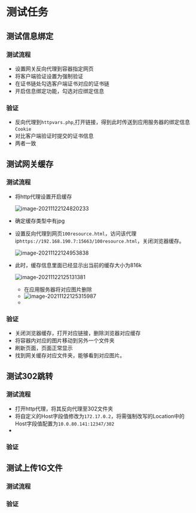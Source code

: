# 测试任务

  

## 测试信息绑定

### 测试流程

- 设置网关反向代理到容器指定网页
- 将客户端验证设置为强制验证
- 在证书链处勾选客户端证书对应的证书链
- 开启信息绑定功能，勾选对应绑定信息

### 验证

- 反向代理到`httpvars.php`,打开链接，得到此时传送到应用服务器的绑定信息`Cookie`
- 对比客户端验证时提交的证书信息
- 两者一致

## 测试网关缓存

### 测试流程

- 将http代理设置开启缓存

  ![image-20211122124820233](C:\Users\admin\AppData\Roaming\Typora\typora-user-images\image-20211122124820233.png)

- 确定缓存类型中有jpg

- 设置反向代理到网页`100resource.html`，访问该代理ip`https://192.168.190.7:15663/100resource.html`，关闭浏览器缓存。

  ![image-20211122124953838](C:\Users\admin\AppData\Roaming\Typora\typora-user-images\image-20211122124953838.png)

- 此时，缓存信息里面已经显示出当前的缓存大小为816k

  ![image-20211122125131381](C:\Users\admin\AppData\Roaming\Typora\typora-user-images\image-20211122125131381.png)

  - 在应用服务器将对应图片删除
  - ![image-20211122125315987](C:\Users\admin\AppData\Roaming\Typora\typora-user-images\image-20211122125315987.png)
  - 

### 验证

- 关闭浏览器缓存，打开对应链接，删除浏览器对应缓存
- 将容器内对应的图片移动到另外一个文件夹
- 刷新页面，页面正常显示
- 找到网关缓存对应文件夹，能够看到对应图片。

## 测试302跳转

### 测试流程

- 打开http代理，将其反向代理至302文件夹
- 将自定义的Host字段值修改为`172.17.0.2`，将需强制改写的Location中的Host字段值配置为`10.0.80.141:12347/302`
- 

### 验证

## 测试上传1G文件

### 测试流程

### 验证



